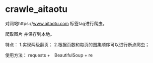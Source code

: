 # crawle_aitaotu

对网站https://www.aitaotu.com
标签tag进行爬虫。

爬取图片 并保存到本地。

特点：
1.实现两级翻页；
2.根据页数和每页的图集顺序可以进行断点爬虫；

使用方法：
requests +　BeautifulSoup + re
